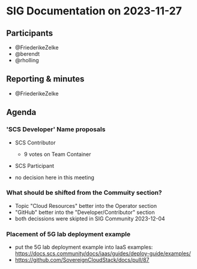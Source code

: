 # SIG Documentation on 2023-11-27

## Participants
- @FriederikeZelke
- @berendt
- @rholling

## Reporting & minutes
- @FriederikeZelke

## Agenda
### 'SCS Developer' Name proposals

* SCS Contributor
    * 9 votes on Team Container
* SCS Participant

* no decision here in this meeting 

### What should be shifted from the Commuity section?
* Topic "Cloud Resources" better into the Operator section
* "GitHub" better into the "Developer/Contributor" section
* both decissions were skipted in SIG Community 2023-12-04

### Placement of 5G lab deployment example 
* put the 5G lab deployment example into IaaS examples: https://docs.scs.community/docs/iaas/guides/deploy-guide/examples/ 
* https://github.com/SovereignCloudStack/docs/pull/87
